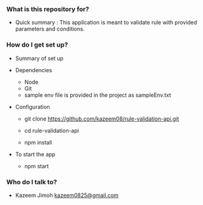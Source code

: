 ### What is this repository for? ###

* Quick summary :
This application is meant to validate rule with provided parameters and conditions.

### How do I get set up? ###

* Summary of set up
* Dependencies
  - Node
  - Git
  - sample env file is provided in the project as sampleEnv.txt

* Configuration
	-	git clone https://github.com/kazeem08/rule-validation-api.git
	-	cd rule-validation-api

	-	npm install

* To start the app
  - npm start

### Who do I talk to? ###

* Kazeem Jimoh <kazeem0825@gmail.com>
